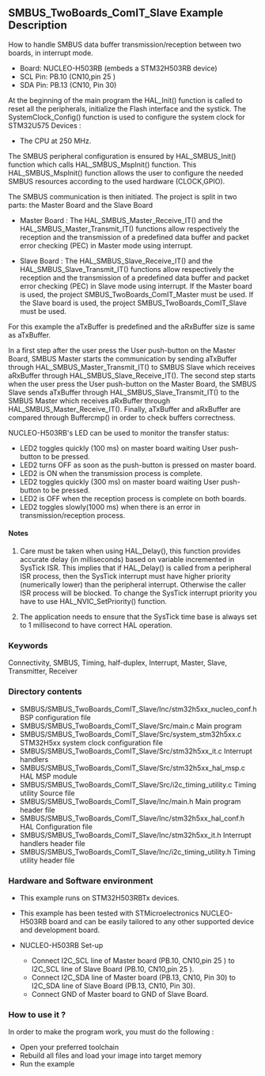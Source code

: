## <b>SMBUS_TwoBoards_ComIT_Slave Example Description</b>

How to handle SMBUS data buffer transmission/reception between two boards,
in interrupt mode.

  - Board: NUCLEO-H503RB (embeds a STM32H503RB device)
  - SCL Pin: PB.10 (CN10,pin 25 )
  - SDA Pin: PB.13 (CN10, Pin 30)

At the beginning of the main program the HAL_Init() function is called to reset
all the peripherals, initialize the Flash interface and the systick.
The SystemClock_Config() function is used to configure the system clock for STM32U575 Devices :

   - The CPU at 250 MHz.

The SMBUS peripheral configuration is ensured by HAL_SMBUS_Init() function which calls HAL_SMBUS_MspInit() function.
This HAL_SMBUS_MspInit() function allows the user to configure the needed SMBUS resources according to the used
hardware (CLOCK,GPIO).

The SMBUS communication is then initiated.
The project is split in two parts: the Master Board and the Slave Board

- Master Board :
  The HAL_SMBUS_Master_Receive_IT() and the HAL_SMBUS_Master_Transmit_IT() functions
  allow respectively the reception and the transmission of a predefined data buffer
  and packet error checking (PEC) in Master mode using interrupt.

- Slave Board :
  The HAL_SMBUS_Slave_Receive_IT() and the HAL_SMBUS_Slave_Transmit_IT() functions
  allow respectively the reception and the transmission of a predefined data buffer
  and packet error checking (PEC) in Slave mode using interrupt.
If the Master board is used, the project SMBUS_TwoBoards_ComIT_Master must be used.
If the Slave board is used, the project SMBUS_TwoBoards_ComIT_Slave must be used.

For this example the aTxBuffer is predefined and the aRxBuffer size is same as aTxBuffer.

In a first step after the user press the User push-button on the Master Board,
SMBUS Master starts the communication by sending aTxBuffer through HAL_SMBUS_Master_Transmit_IT()
to SMBUS Slave which receives aRxBuffer through HAL_SMBUS_Slave_Receive_IT().
The second step starts when the user press the User push-button on the Master Board,
the SMBUS Slave sends aTxBuffer through HAL_SMBUS_Slave_Transmit_IT()
to the SMBUS Master which receives aRxBuffer through HAL_SMBUS_Master_Receive_IT().
Finally, aTxBuffer and aRxBuffer are compared through Buffercmp() in order to
check buffers correctness.

NUCLEO-H503RB's LED can be used to monitor the transfer status:

 - LED2 toggles quickly (100 ms) on master board waiting User push-button to be pressed.
 - LED2 turns OFF as soon as the push-button is pressed on master board.
 - LED2 is ON when the transmission process is complete.
 - LED2 toggles quickly (300 ms)  on master board waiting User push-button to be pressed.
 - LED2 is OFF when the reception process is complete on both boards.
 - LED2 toggles slowly(1000 ms) when there is an error in transmission/reception process.

#### <b>Notes</b>

 1. Care must be taken when using HAL_Delay(), this function provides accurate delay (in milliseconds)
    based on variable incremented in SysTick ISR. This implies that if HAL_Delay() is called from
    a peripheral ISR process, then the SysTick interrupt must have higher priority (numerically lower)
    than the peripheral interrupt. Otherwise the caller ISR process will be blocked.
    To change the SysTick interrupt priority you have to use HAL_NVIC_SetPriority() function.

 2. The application needs to ensure that the SysTick time base is always set to 1 millisecond
    to have correct HAL operation.

### <b>Keywords</b>

Connectivity, SMBUS, Timing, half-duplex, Interrupt, Master, Slave, Transmitter, Receiver

### <b>Directory contents</b>

  - SMBUS/SMBUS_TwoBoards_ComIT_Slave/Inc/stm32h5xx_nucleo_conf.h BSP configuration file
  - SMBUS/SMBUS_TwoBoards_ComIT_Slave/Src/main.c                  Main program
  - SMBUS/SMBUS_TwoBoards_ComIT_Slave/Src/system_stm32h5xx.c      STM32H5xx system clock configuration file
  - SMBUS/SMBUS_TwoBoards_ComIT_Slave/Src/stm32h5xx_it.c          Interrupt handlers
  - SMBUS/SMBUS_TwoBoards_ComIT_Slave/Src/stm32h5xx_hal_msp.c     HAL MSP module
  - SMBUS/SMBUS_TwoBoards_ComIT_Slave/Src/i2c_timing_utility.c    Timing utility Source file
  - SMBUS/SMBUS_TwoBoards_ComIT_Slave/Inc/main.h                  Main program header file
  - SMBUS/SMBUS_TwoBoards_ComIT_Slave/Inc/stm32h5xx_hal_conf.h    HAL Configuration file
  - SMBUS/SMBUS_TwoBoards_ComIT_Slave/Inc/stm32h5xx_it.h          Interrupt handlers header file
  - SMBUS/SMBUS_TwoBoards_ComIT_Slave/Inc/i2c_timing_utility.h    Timing utility header file

### <b>Hardware and Software environment</b>

  - This example runs on STM32H503RBTx devices.

  - This example has been tested with STMicroelectronics NUCLEO-H503RB
    board and can be easily tailored to any other supported device
    and development board.

  - NUCLEO-H503RB Set-up
    - Connect I2C_SCL line of Master board (PB.10, CN10,pin 25 ) to I2C_SCL line of Slave Board (PB.10, CN10,pin 25 ).
    - Connect I2C_SDA line of Master board (PB.13, CN10, Pin 30) to I2C_SDA line of Slave Board (PB.13, CN10, Pin 30).
    - Connect GND of Master board to GND of Slave Board.

### <b>How to use it ?</b>

In order to make the program work, you must do the following :

 - Open your preferred toolchain
 - Rebuild all files and load your image into target memory
 - Run the example

